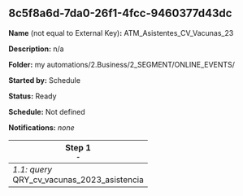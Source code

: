 ## 8c5f8a6d-7da0-26f1-4fcc-9460377d43dc

**Name** (not equal to External Key)**:** ATM_Asistentes_CV_Vacunas_23

**Description:** n/a

**Folder:** my automations/2.Business/2_SEGMENT/ONLINE_EVENTS/

**Started by:** Schedule

**Status:** Ready

**Schedule:** Not defined

**Notifications:** _none_


| Step 1<br>_<small>-</small>_ |
| --- |
| _1.1: query_<br>QRY_cv_vacunas_2023_asistencia |
